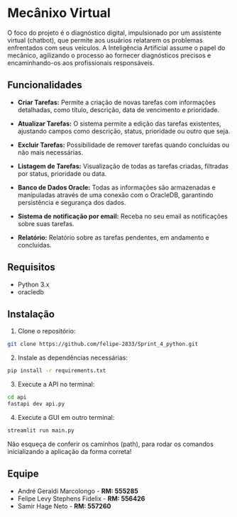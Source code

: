 # Mecânixo Virtual

O foco do projeto é o diagnóstico digital, impulsionado por um assistente
virtual (chatbot), que permite aos usuários relatarem os problemas enfrentados com
seus veículos. A Inteligência Artificial assume o papel do mecânico, agilizando o
processo ao fornecer diagnósticos precisos e encaminhando-os aos profissionais
responsáveis.


## Funcionalidades

- **Criar Tarefas:** Permite a criação de novas tarefas com informações detalhadas, como título, descrição, data de vencimento e prioridade.

- **Atualizar Tarefas:** O sistema permite a edição das tarefas existentes, ajustando campos como descrição, status, prioridade ou outro que seja.

- **Excluir Tarefas:** Possibilidade de remover tarefas quando concluídas ou não mais necessárias.

- **Listagem de Tarefas:** Visualização de todas as tarefas criadas, filtradas por status, prioridade ou data.

- **Banco de Dados Oracle:** Todas as informações são armazenadas e manipuladas através de uma conexão com o OracleDB, garantindo persistência e segurança dos dados.

- **Sistema de notificação por email:** Receba no seu email as notificações sobre suas tarefas.

- **Relatório:** Relatório sobre as tarefas pendentes, em andamento e concluídas.

## Requisitos

- Python 3.x
- oracledb

## Instalação

1. Clone o repositório:

```bash
git clone https://github.com/felipe-2833/Sprint_4_python.git
```

2. Instale as dependências necessárias:

```bash
pip install -r requirements.txt
```

3. Execute a API no terminal:

```bash
cd api
fastapi dev api.py
```

4. Execute a GUI em outro terminal:
```bash
streamlit run main.py
```

Não esqueça de conferir os caminhos (path), para rodar os comandos inicializando a aplicação da forma correta!

## Equipe

- André Geraldi Marcolongo - **RM: 555285**
- Felipe Levy Stephens Fidelix - **RM: 556426**
- Samir Hage Neto - **RM: 557260**

